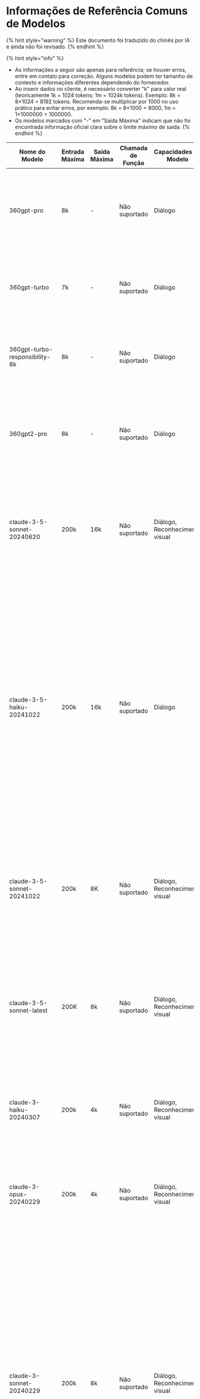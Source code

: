 # Informações de Referência Comuns de Modelos


{% hint style="warning" %}
Este documento foi traduzido do chinês por IA e ainda não foi revisado.
{% endhint %}




{% hint style="info" %}
* As informações a seguir são apenas para referência; se houver erros, entre em contato para correção. Alguns modelos podem ter tamanho de contexto e informações diferentes dependendo do fornecedor.
* Ao inserir dados no cliente, é necessário converter "k" para valor real (teoricamente 1k = 1024 tokens; 1m = 1024k tokens). Exemplo: 8k = 8×1024 = 8192 tokens. Recomenda-se multiplicar por 1000 no uso prático para evitar erros, por exemplo: 8k = 8×1000 = 8000, 1m = 1×1000000 = 1000000.
* Os modelos marcados com "-" em "Saída Máxima" indicam que não foi encontrada informação oficial clara sobre o limite máximo de saída.
{% endhint %}

<table><thead><tr><th width="313">Nome do Modelo</th><th width="158">Entrada Máxima</th><th width="72">Saída Máxima</th><th width="95">Chamada de Função</th><th width="142">Capacidades do Modelo</th><th width="540">Fornecedor</th><th width="257">Descrição</th></tr></thead><tbody><tr><td>360gpt-pro</td><td>8k</td><td>-</td><td>Não suportado</td><td>Diálogo</td><td>360AI_360gpt</td><td>Modelo principal de bilhões de parâmetros com melhor desempenho da série 360 Brain, amplamente aplicável em cenários complexos de diversas áreas.</td></tr><tr><td>360gpt-turbo</td><td>7k</td><td>-</td><td>Não suportado</td><td>Diálogo</td><td>360AI_360gpt</td><td>Modelo de bilhões de parâmetros que equilibra desempenho e eficiência, adequado para cenários com altos requisitos de desempenho/custo.</td></tr><tr><td>360gpt-turbo-responsibility-8k</td><td>8k</td><td>-</td><td>Não suportado</td><td>Diálogo</td><td>360AI_360gpt</td><td>Modelo de bilhões de parâmetros que equilibra desempenho e eficiência, adequado para cenários com altos requisitos de desempenho/custo.</td></tr><tr><td>360gpt2-pro</td><td>8k</td><td>-</td><td>Não suportado</td><td>Diálogo</td><td>360AI_360gpt</td><td>Modelo principal de bilhões de parâmetros com melhor desempenho da série 360 Brain, amplamente aplicável em cenários complexos de diversas áreas.</td></tr><tr><td>claude-3-5-sonnet-20240620</td><td>200k</td><td>16k</td><td>Não suportado</td><td>Diálogo, Reconhecimento visual</td><td>Anthropic_claude</td><td>Versão snapshot lançada em 20/06/2024. Claude 3.5 Sonnet equilibra desempenho e velocidade, oferecendo desempenho de ponta enquanto mantém alta velocidade, com suporte a entrada multimodal.</td></tr><tr><td>claude-3-5-haiku-20241022</td><td>200k</td><td>16k</td><td>Não suportado</td><td>Diálogo</td><td>Anthropic_claude</td><td>Versão snapshot lançada em 22/10/2024. Claude 3.5 Haiku apresenta melhorias em todas as habilidades, incluindo codificação, uso de ferramentas e raciocínio. Como o modelo mais rápido da série Anthropic, oferece tempos de resposta rápidos, adequado para aplicações de alta interatividade e baixa latência, como chatbots voltados para usuários e preenchimento de código em tempo real. Destaca-se em tarefas profissionais como extração de dados e moderação de conteúdo em tempo real. Não suporta entrada de imagens.</td></tr><tr><td>claude-3-5-sonnet-20241022</td><td>200k</td><td>8K</td><td>Não suportado</td><td>Diálogo, Reconhecimento visual</td><td>Anthropic_claude</td><td>Versão snapshot lançada em 22/10/2024. Claude 3.5 Sonnet supera o Opus em capacidade e é mais rápido que o Sonnet, mantendo o mesmo preço. Excelente em programação, ciência de dados, processamento visual e tarefas de agente.</td></tr><tr><td>claude-3-5-sonnet-latest</td><td>200K</td><td>8k</td><td>Não suportado</td><td>Diálogo, Reconhecimento visual</td><td>Anthropic_claude</td><td>Versão mais recente do Claude 3.5 Sonnet. Oferece desempenho superior ao Opus com velocidade maior que o Sonnet, mantendo o mesmo preço. Excelente em programação, ciência de dados, processamento visual e tarefas de agente.</td></tr><tr><td>claude-3-haiku-20240307</td><td>200k</td><td>4k</td><td>Não suportado</td><td>Diálogo, Reconhecimento visual</td><td>Anthropic_claude</td><td>Claude 3 Haiku é o modelo mais rápido e compacto da Anthropic, projetado para respostas quase instantâneas. Possui desempenho direcionado rápido e preciso.</td></tr><tr><td>claude-3-opus-20240229</td><td>200k</td><td>4k</td><td>Não suportado</td><td>Diálogo, Reconhecimento visual</td><td>Anthropic_claude</td><td>Claude 3 Opus é o modelo mais poderoso da Anthropic para tarefas altamente complexas. Excelente em desempenho, inteligência, fluência e compreensão.</td></tr><tr><td>claude-3-sonnet-20240229</td><td>200k</td><td>8k</td><td>Não suportado</td><td>Diálogo, Reconhecimento visual</td><td>Anthropic_claude</td><td>Versão snapshot lançada em 29/02/2024. O Sonnet destaca-se especialmente em:<br><br>- Codificação: Capacidade autônoma de escrever, editar e executar código, com habilidades de raciocínio e solução de problemas<br>- Ciência de dados: Aprimora a expertise humana; processa dados não estruturados ao usar múltiplas ferramentas para insights<br>- Processamento visual: Excelente em interpretar gráficos, diagramas e imagens<br>- Tarefas de agente: Uso excepcional de ferramentas, ideal para tarefas de agente (problemas complexos em múltiplas etapas que exigem interação com outros sistemas)</td></tr><tr><td>google/gemma-2-27b-it</td><td>8k</td><td>-</td><td>Não suportado</td><td>Diálogo</td><td>Google_gamma</td><td>Gemma é uma família de modelos leves e de última geração desenvolvida pelo Google, construída com a mesma pesquisa e tecnologia usada nos modelos Gemini. Modelos de linguagem apenas decodificadores, suportam inglês e oferecem pesos abertos em variantes pré-treinadas e ajustadas por instrução. Adequados para várias tarefas de geração de texto.</td></tr><tr><td>google/gemma-2-9b-it</td><td>8k</td><td>-</td><td>Não suportado</td><td>Diálogo</td><td>Google_gamma</td><td>Família de modelos leves e de última geração do Google. Modelo de linguagem apenas decodificador com suporte a inglês e pesos abertos. Adequado para tarefas de geração de texto. Treinado com 8 trilhões de tokens.</td></tr><tr><td>gemini-1.5-pro</td><td>2m</td><td>8k</td><td>Não suportado</td><td>Diálogo</td><td>Google_gemini</td><td>Versão estável mais recente do Gemini 1.5 Pro. Modelo multimodal poderoso que processa até 60k linhas de código ou 2k páginas de texto. Ideal para tarefas que exigem raciocínio complexo.</td></tr><tr><td>gemini-1.0-pro-001</td><td>33k</td><td>8k</td><td>Não suportado</td><td>Diálogo</td><td>Google_gemini</td><td>Versão estável do Gemini 1.0 Pro. Modelo NLP especializado em bate-papo com texto/código e geração de código. Será desativado em 15/02/2025. Migre para série 1.5.</td></tr><tr><td>gemini-1.0-pro-002</td><td>32k</td><td>8k</td><td>Não suportado</td><td>Diálogo</td><td>Google_gemini</td><td>Versão estável do Gemini 1.0 Pro. Modelo NLP especializado em bate-papo com texto/código e geração de código. Será desativado em 15/02/2025. Migre para série 1.5.</td></tr><tr><td>gemini-1.0-pro-latest</td><td>33k</td><td>8k</td><td>Não suportado</td><td>Diálogo, Obsoleto ou prestes a ser</td><td>Google_gemini</td><td>Versão mais recente do Gemini 1.0 Pro. Modelo NLP especializado em bate-papo com texto/código e geração de código. Será desativado em 15/02/2025. Migre para série 1.5.</td></tr><tr><td>gemini-1.0-pro-vision-001</td><td>16k</td><td>2k</td><td>Não suportado</td><td>Diálogo</td><td>Google_gemini</td><td>Versão visual do Gemini 1.0 Pro. Será desativado em 15/02/2025. Migre para série 1.5.</td></tr><tr><td>gemini-1.0-pro-vision-latest</td><td>16k</td><td>2k</td><td>Não suportado</td><td>Reconhecimento visual</td><td>Google_gemini</td><td>Versão visual mais recente do Gemini 1.0 Pro. Será desativado em 15/02/2025. Migre para série 1.5.</td></tr><tr><td>gemini-1.5-flash</td><td>1m</td><td>8k</td><td>Não suportado</td><td>Diálogo, Reconhecimento visual</td><td>Google_gemini</td><td>Versão estável mais recente do Gemini 1.5 Flash. Modelo multimodal equilibrado que processa entrada de áudio, imagem, vídeo e texto.</td></tr><tr><td>gemini-1.5-flash-001</td><td>1m</td><td>8k</td><td>Não suportado</td><td>Diálogo, Reconhecimento visual</td><td>Google_gemini</td><td>Versão estável do Gemini 1.5 Flash. Oferece funcionalidade básica igual ao gemini-1.5-flash, mas com versão fixa, adequada para ambiente de produção.</td></tr><tr><td>gemini-1.5-flash-002</td><td>1m</td><td>8k</td><td>Não suportado</td><td>Diálogo, Reconhecimento visual</td><td>Google_gemini</td><td>Versão estável do Gemini 1.5 Flash. Oferece funcionalidade básica igual ao gemini-1.5-flash, mas com versão fixa, adequada para ambiente de produção.</td></tr><tr><td>gemini-1.5-flash-8b</td><td>1m</td><td>8k</td><td>Não suportado</td><td>Diálogo, Reconhecimento visual</td><td>Google_gemini</td><td>Gemini 1.5 Flash-8B é modelo multimodal de IA mais recente do Google, projetado para processar tarefas em larga escala. Com 8 bilhões de parâmetros, suporta texto, imagem, áudio e vídeo. Otimizado para velocidade e custo-benefício. Limite de taxa duplicado para maior eficiência. Utiliza técnica de "distilação de conhecimento" para equilibrar capacidade e eficiência.</td></tr><tr><td>gemini-1.5-flash-exp-0827</td><td>1m</td><td>8k</td><td>Não suportado</td><td>Diálogo, Reconhecimento visual</td><td>Google_gemini</td><td>Versão experimental do Gemini 1.5 Flash, atualizada periodicamente. Adequada para testes exploratórios e prototipagem, não recomendada para produção.</td></tr><tr><td>gemini-1.5-flash-latest</td><td>1m</td><td>8k</td><td>Não suportado</td><td>Diálogo, Reconhecimento visual</td><td>Google_gemini</td><td>Versão de ponta do Gemini 1.5 Flash, atualizada periodicamente. Adequada para testes exploratórios e prototipagem, não recomendada para produção.</td></tr><tr><td>gemini-1.5-pro-001</td><td>2m</td><td>8k</td><td>Não suportado</td><td>Diálogo, Reconhecimento visual</td><td>Google_gemini</td><td>Versão estável do Gemini 1.5 Pro, com comportamento e desempenho fixos. Adequada para produção exigindo estabilidade.</td></tr><tr><td>gemini-1.5-pro-002</td><td>2m</td><td>8k</td><td>Não suportado</td><td>Diálogo, Reconhecimento visual</td><td>Google_gemini</td><td>Versão estável do Gemini 1.5 Pro, com comportamento e desempenho fixos. Adequada para produção exigindo estabilidade.</td></tr><tr><td>gemini-1.5-pro-exp-0801</td><td>2m</td><td>8k</td><td>Não suportado</td><td>Diálogo, Reconhecimento visual</td><td>Google_gemini</td><td>Versão experimental do Gemini 1.5 Pro. Modelo multimodal poderoso que processa até 60k linhas de código ou 2k páginas de texto. Ideal para tarefas que exigem raciocínio complexo.</td></tr><tr><td>gemini-1.5-pro-exp-0827</td><td>2m</td><td>8k</td><td>Não suportado</td><td>Diálogo, Reconhecimento visual</td><td>Google_gemini</td><td>Versão experimental do Gemini 1.5 Pro. Modelo multimodal poderoso que processa até 60k linhas de código ou 2k páginas de texto. Ideal para tarefas que exigem raciocínio complexo.</td></tr><tr><td>gemini-1.5-pro-latest</td><td>2m</td><td>8k</td><td>Não suportado</td><td>Diálogo, Reconhecimento visual</td><td>Google_gemini</td><td>Versão mais recente do Gemini 1.5 Pro, apontando dinamicamente para a snapshot mais atual.</td></tr><tr><td>gemini-2.0-flash</td><td>1m</td><td>8k</td><td>Não suportado</td><td>Diálogo, Reconhecimento visual</td><td>Google_gemini</td><td>Modelo mais recente do Google comparado à versão 1.5. Tem velocidade de geração inicial mais rápida (TTFT) enquanto mantém qualidade equivalente ao Gemini Pro 1.5; melhorias significativas em compreensão multimodal, capacidade de codificação, execução de instruções complexas e chamada de funções.</td></tr><tr><td>gemini-2.0-flash-exp</td><td>100k</td><td>8k</td>